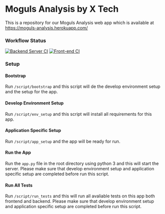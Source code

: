 # Moguls Analysis by X Tech


This is a repository for our Moguls Analysis web app which is available at https://moguls-analysis.herokuapp.com/

### Workflow Status
[![Backend Server CI](https://github.com/dcsil/Moguls-Analysis/actions/workflows/python-app.yml/badge.svg?branch=master)](https://github.com/dcsil/Moguls-Analysis/actions/workflows/python-app.yml)
[![Front-end CI](https://github.com/dcsil/Moguls-Analysis/actions/workflows/front-end.yml/badge.svg?branch=master)](https://github.com/dcsil/Moguls-Analysis/actions/workflows/front-end.yml)


### Setup

#### Bootstrap
Run `/script/bootstrap` and this script will de the develop environment setup and the setup for the app.

#### Develop Environment Setup
Run `/script/env_setup` and this script will install all requirements for this app.

#### Application Specific Setup
Run `/script/app_setup` and the app will be ready for run.

#### Run the App
Run the `app.py` file in the root directory using python 3 and this will start the server. Please make sure that develop environment setup and application specific setup are completed before run this script.  

#### Run All Tests 
Run `/script/run_tests` and this will run all avaliable tests on this app both frontend and backend. Please make sure that develop environment setup and application specific setup are completed before run this script.  
